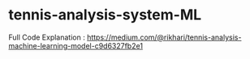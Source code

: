 # tennis-analysis-system-ML


Full Code Explanation : https://medium.com/@rikhari/tennis-analysis-machine-learning-model-c9d6327fb2e1
